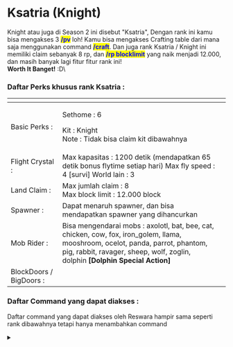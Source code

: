 # Ksatria (Knight)

Knight atau juga di Season 2 ini disebut "Ksatria", Dengan rank ini kamu bisa mengakses 3 <mark style="color:blue;">**/pv**</mark> loh! Kamu bisa mengakses Crafting table dari mana saja menggunakan command <mark style="color:blue;">**/craft**</mark>. Dan juga rank Ksatria / Knight ini memiliki claim sebanyak 8 rp, dan <mark style="color:blue;">**/rp blocklimit**</mark> yang naik menjadi 12.000, dan masih banyak lagi fitur fitur rank ini! \
**Worth It Banget!** :D\


### Daftar Perks khusus rank Ksatria :

<table data-view="cards"><thead><tr><th></th><th></th><th></th></tr></thead><tbody><tr><td>Basic Perks :</td><td><p>Sethome : 6</p><p>Kit : Knight<br>Note : Tidak bisa claim kit dibawahnya</p></td><td></td></tr><tr><td>Flight Crystal :</td><td>Max kapasitas : 1200 detik (mendapatkan 65 detik bonus flytime setiap hari) Max fly speed : 4 [survi] World lain : 3</td><td></td></tr><tr><td>Land Claim :</td><td>Max jumlah claim : 8<br>Max block limit : 12.000 block</td><td></td></tr><tr><td>Spawner :</td><td>Dapat menaruh spawner, dan bisa mendapatkan spawner yang dihancurkan</td><td></td></tr><tr><td>Mob Rider :</td><td>Bisa mengendarai mobs : axolotl, bat, bee, cat, chicken, cow, fox, iron_golem, llama, mooshroom, ocelot, panda, parrot, phantom, pig, rabbit, ravager, sheep, wolf, zoglin, dolphin <strong>[Dolphin Special Action]</strong></td><td></td></tr><tr><td>BlockDoors / BigDoors :</td><td></td><td></td></tr></tbody></table>

### Daftar Command yang dapat diakses : &#x20;

Daftar command yang dapat diakses oleh Reswara hampir sama seperti rank dibawahnya tetapi hanya menambahkan command

<details>

<summary></summary>



</details>
